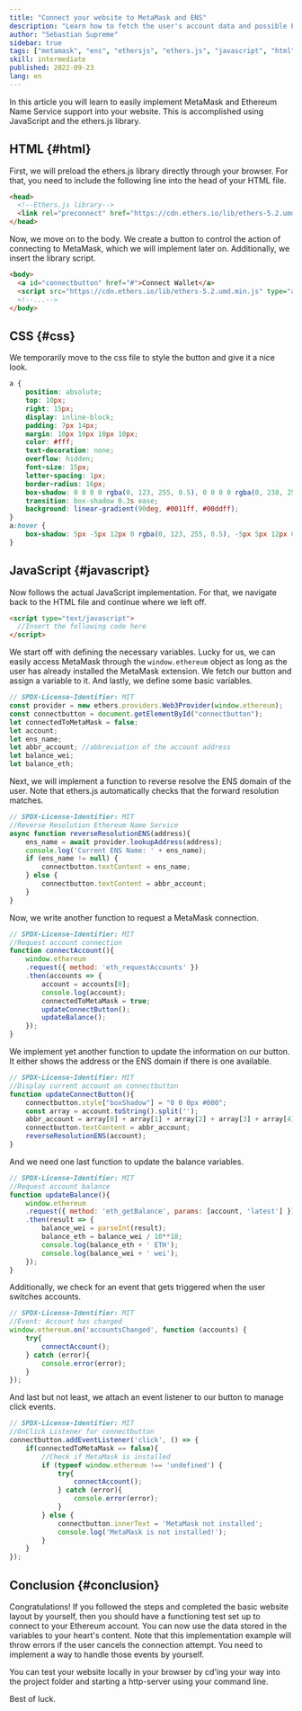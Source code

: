 ```yaml
---
title: "Connect your website to MetaMask and ENS"
description: "Learn how to fetch the user's account data and possible ENS domain using JavaScript and the ethers.js library and thus making it accessible to your website."
author: "Sebastian Supreme"
sidebar: true
tags: ["metamask", "ens", "ethersjs", "ethers.js", "javascript", "html", "css"]
skill: intermediate
published: 2022-09-23
lang: en
---
```


In this article you will learn to easily implement MetaMask and Ethereum Name Service support into your website.
This is accomplished using JavaScript and the ethers.js library.

## HTML {#html}

First, we will preload the ethers.js library directly through your browser.
For that, you need to include the following line into the head of your HTML file.
```html
<head>
  <!--Ethers.js library-->
  <link rel="preconnect" href="https://cdn.ethers.io/lib/ethers-5.2.umd.min.js">
</head>
```
Now, we move on to the body.
We create a button to control the action of connecting to MetaMask, which we will implement later on.
Additionally, we insert the library script.
```html
<body>
  <a id="connectbutton" href="#">Connect Wallet</a>
  <script src="https://cdn.ethers.io/lib/ethers-5.2.umd.min.js" type="application/javascript"></script>
  <!--...-->
</body>
```
## CSS {#css}

We temporarily move to the css file to style the button and give it a nice look.
```css
a {
    position: absolute;
    top: 10px;
    right: 15px;
    display: inline-block;
    padding: 7px 14px;
    margin: 10px 10px 10px 10px;
    color: #fff;
    text-decoration: none;
    overflow: hidden;
    font-size: 15px;
    letter-spacing: 1px;
    border-radius: 16px;
    box-shadow: 0 0 0 0 rgba(0, 123, 255, 0.5), 0 0 0 0 rgba(0, 238, 255, 0.5);
    transition: box-shadow 0.3s ease;
    background: linear-gradient(90deg, #0011ff, #00ddff);
}
a:hover {
    box-shadow: 5px -5px 12px 0 rgba(0, 123, 255, 0.5), -5px 5px 12px 0 rgba(0, 238, 255, 0.5);
}
```
## JavaScript {#javascript}

Now follows the actual JavaScript implementation. For that, we navigate back to the HTML file and continue where we left off.
```html
<script type="text/javascript">
  //Insert the following code here
</script>
```
We start off with defining the necessary variables.
Lucky for us, we can easily access MetaMask through the `window.ethereum` object as long as the user has already installed the MetaMask extension.
We fetch our button and assign a variable to it. 
And lastly, we define some basic variables.
```javascript
// SPDX-License-Identifier: MIT
const provider = new ethers.providers.Web3Provider(window.ethereum);
const connectbutton = document.getElementById("connectbutton");
let connectedToMetaMask = false;
let account;
let ens_name;
let abbr_account; //abbreviation of the account address
let balance_wei;
let balance_eth;
```
Next, we will implement a function to reverse resolve the ENS domain of the user.
Note that ethers.js automatically checks that the forward resolution matches.
```javascript
// SPDX-License-Identifier: MIT
//Reverse Resolution Ethereum Name Service
async function reverseResolutionENS(address){
    ens_name = await provider.lookupAddress(address);
    console.log('Current ENS Name: ' + ens_name);
    if (ens_name != null) {
        connectbutton.textContent = ens_name;
    } else {
        connectbutton.textContent = abbr_account;
    }
}
```
Now, we write another function to request a MetaMask connection.
```javascript
// SPDX-License-Identifier: MIT
//Request account connection
function connectAccount(){
    window.ethereum
    .request({ method: 'eth_requestAccounts' })
    .then(accounts => {
        account = accounts[0];
        console.log(account);
        connectedToMetaMask = true;
        updateConnectButton();
        updateBalance();
    });
}
```
We implement yet another function to update the information on our button.
It either shows the address or the ENS domain if there is one available.
```javascript
// SPDX-License-Identifier: MIT
//Display current account on connectbutton
function updateConnectButton(){
    connectbutton.style["boxShadow"] = "0 0 0px #000";
    const array = account.toString().split('');
    abbr_account = array[0] + array[1] + array[2] + array[3] + array[4] + '...' + array[array.length - 4] + array[array.length - 3] + array[array.length - 2] + array[array.length - 1];
    connectbutton.textContent = abbr_account;
    reverseResolutionENS(account);
}
```
And we need one last function to update the balance variables.
```javascript
// SPDX-License-Identifier: MIT
//Request account balance
function updateBalance(){
    window.ethereum
    .request({ method: 'eth_getBalance', params: [account, 'latest'] })
    .then(result => {
        balance_wei = parseInt(result);
        balance_eth = balance_wei / 10**18;
        console.log(balance_eth + ' ETH');
        console.log(balance_wei + ' wei');
    });
}
```
Additionally, we check for an event that gets triggered when the user switches accounts.
```javascript
// SPDX-License-Identifier: MIT
//Event: Account has changed
window.ethereum.on('accountsChanged', function (accounts) {
    try{
        connectAccount();
    } catch (error){
        console.error(error);
    }
});
```
And last but not least, we attach an event listener to our button to manage click events.
```javascript
// SPDX-License-Identifier: MIT
//OnClick Listener for connectbutton
connectbutton.addEventListener('click', () => {
    if(connectedToMetaMask == false){
        //Check if MetaMask is installed
        if (typeof window.ethereum !== 'undefined') {
            try{
                connectAccount();
            } catch (error){
                console.error(error);
            }
        } else {
            connectbutton.innerText = 'MetaMask not installed';
            console.log('MetaMask is not installed!');
        }
    }
});
```
## Conclusion {#conclusion}

Congratulations! If you followed the steps and completed the basic website layout by yourself, then you should have a functioning test set up to connect to your Ethereum account.
You can now use the data stored in the variables to your heart's content.
Note that this implementation example will throw errors if the user cancels the connection attempt. You need to implement a way to handle those events by yourself.

You can test your website locally in your browser by cd'ing your way into the project folder and starting a http-server using your command line.

Best of luck.
